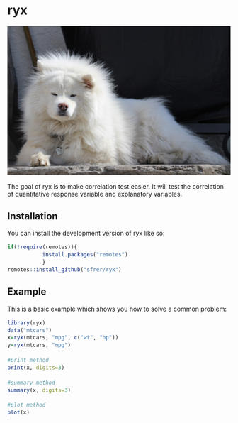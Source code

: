 # ryx
<img src="dog.jpg" width="600"/>
<!-- badges: start -->
<!-- badges: end -->

The goal of ryx is to make correlation test easier. It will test the correlation of quantitative response variable and explanatory variables. 

## Installation

You can install the development version of ryx like so:

``` r
if(!require(remotes)){
           install.packages("remotes")
           }
remotes::install_github("sfrer/ryx")
```

## Example

This is a basic example which shows you how to solve a common problem:

``` r
library(ryx)
data("mtcars")
x=ryx(mtcars, "mpg", c("wt", "hp"))
y=ryx(mtcars, "mpg")

#print method
print(x, digits=3)

#summary method
summary(x, digits=3)

#plot method
plot(x)
```

